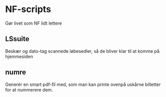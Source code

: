 # NF-scripts
Gør livet som NF lidt lettere

## LSsuite

Beskær og dato-tag scannede løbesedler, så de bliver klar til at komme på hjemmesiden

## numre

Generér en smart pdf-fil med, som man kan printe ovenpå uskårne billetter for at nummerere dem.
